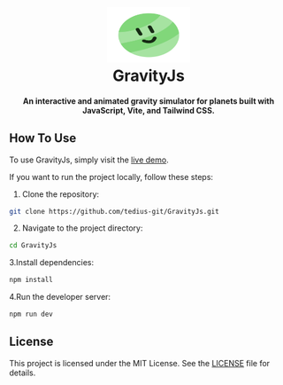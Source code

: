 <h1 align="center">
  <br>
  <a href="https://tedius-git.github.io/GravityJs/"><img src="./icon.svg" width=150 height=100></a>
  <br>
  GravityJs
  <br>
</h1>

<h4 align="center">An interactive and animated gravity simulator for planets built with JavaScript, Vite, and Tailwind CSS.</h4>

## How To Use

To use GravityJs, simply visit the [live demo](https://tedius-git.github.io/GravityJs/). 

If you want to run the project locally, follow these steps:

1. Clone the repository:
```bash
git clone https://github.com/tedius-git/GravityJs.git
```
2. Navigate to the project directory:
```bash
cd GravityJs
```
3.Install dependencies:
```bash
npm install
```
4.Run the developer server:
```bash
npm run dev
```

## License

This project is licensed under the MIT License. See the [LICENSE](./LICENSE) file for details.
